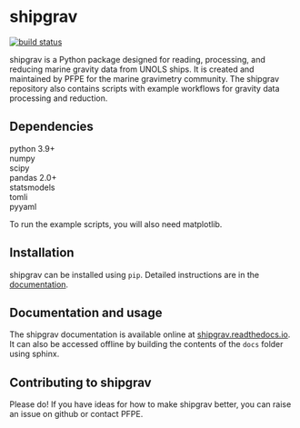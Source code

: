 # shipgrav
[![build status](https://github.com/PFPE/shipgrav/workflows/tests/badge.svg)](https://github.com/PFPE/shipgrav/actions)

shipgrav is a Python package designed for reading, processing, and reducing marine gravity data from UNOLS ships. It is created and maintained by PFPE for the marine gravimetry community. The shipgrav repository also contains scripts with example workflows for gravity data processing and reduction.

## Dependencies
python 3.9+\
numpy\
scipy\
pandas 2.0+\
statsmodels\
tomli\
pyyaml

To run the example scripts, you will also need matplotlib.

## Installation
shipgrav can be installed using `pip`. Detailed instructions are in the [documentation](https://shipgrav.readthedocs.io/).

## Documentation and usage
The shipgrav documentation is available online at [shipgrav.readthedocs.io](https://shipgrav.readthedocs.io/). It can also be accessed offline by building the contents of the `docs` folder using sphinx.

## Contributing to shipgrav
Please do! If you have ideas for how to make shipgrav better, you can raise an issue on github or contact PFPE.
